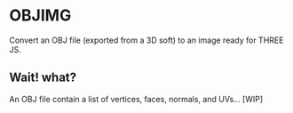 # OBJIMG
Convert an OBJ file (exported from a 3D soft) to an image ready for THREE JS.

## Wait! what?
An OBJ file contain a list of vertices, faces, normals, and UVs...
[WIP]
